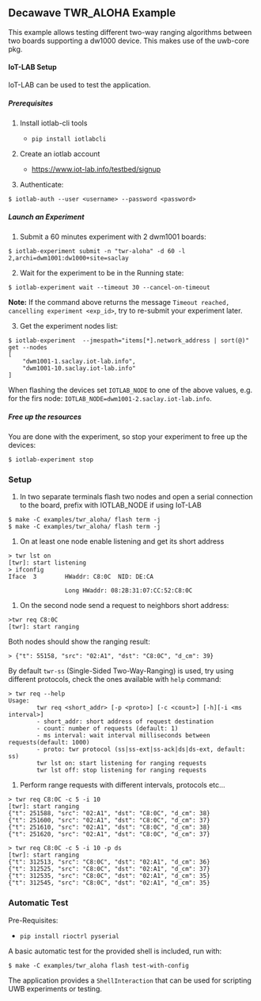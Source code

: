 ## Decawave TWR_ALOHA Example

This example allows testing different two-way ranging algorithms between
two boards supporting a dw1000 device. This makes use of the uwb-core
pkg.


#### IoT-LAB Setup

IoT-LAB can be used to test the application.

##### Prerequisites

1. Install iotlab-cli tools

    - `pip install iotlabcli`

2. Create an iotlab account

    - https://www.iot-lab.info/testbed/signup

3. Authenticate:

```shell
$ iotlab-auth --user <username> --password <password>
```

##### Launch an Experiment

1. Submit a 60 minutes experiment with 2 dwm1001 boards:

```shell
$ iotlab-experiment submit -n "twr-aloha" -d 60 -l 2,archi=dwm1001:dw1000+site=saclay
```

2. Wait for the experiment to be in the Running state:

```shell
$ iotlab-experiment wait --timeout 30 --cancel-on-timeout
```

**Note:** If the command above returns the message `Timeout reached, cancelling experiment <exp_id>`, try to re-submit your experiment later.

3. Get the experiment nodes list:

```shell
$ iotlab-experiment  --jmespath="items[*].network_address | sort(@)" get --nodes
[
    "dwm1001-1.saclay.iot-lab.info",
    "dwm1001-10.saclay.iot-lab.info"
]
```

When flashing the devices set `IOTLAB_NODE` to one of the above values, e.g. for
the firs node: `IOTLAB_NODE=dwm1001-2.saclay.iot-lab.info`.

##### Free up the resources

You are done with the experiment, so stop your experiment to free up the
devices:

```shell
$ iotlab-experiment stop
```

### Setup

1. In two separate terminals flash two nodes and open a serial connection to the
board, prefix with IOTLAB_NODE if using IoT-LAB

```shell
$ make -C examples/twr_aloha/ flash term -j
$ make -C examples/twr_aloha/ flash term -j
```

1. On at least one node enable listening and get its short address

```shell
> twr lst on
[twr]: start listening
> ifconfig
Iface  3        HWaddr: C8:0C  NID: DE:CA

                Long HWaddr: 08:2B:31:07:CC:52:C8:0C
```

1. On the second node send a request to neighbors short address:

```shell
>twr req C8:0C
[twr]: start ranging
```

Both nodes should show the ranging result:

```shell
> {"t": 55158, "src": "02:A1", "dst": "C8:0C", "d_cm": 39}
```

By default `twr-ss` (Single-Sided Two-Way-Ranging) is used, try using different
protocols, check the ones available with `help` command:

```shell
> twr req --help
Usage:
        twr req <short_addr> [-p <proto>] [-c <count>] [-h][-i <ms interval>]
        - short_addr: short address of request destination
        - count: number of requests (default: 1)
        - ms interval: wait interval milliseconds between requests(default: 1000)
        - proto: twr protocol (ss|ss-ext|ss-ack|ds|ds-ext, default: ss)
        twr lst on: start listening for ranging requests
        twr lst off: stop listening for ranging requests
```

1. Perform range requests with different intervals, protocols etc...

```shell
> twr req C8:0C -c 5 -i 10
[twr]: start ranging
{"t": 251588, "src": "02:A1", "dst": "C8:0C", "d_cm": 38}
{"t": 251600, "src": "02:A1", "dst": "C8:0C", "d_cm": 37}
{"t": 251610, "src": "02:A1", "dst": "C8:0C", "d_cm": 38}
{"t": 251620, "src": "02:A1", "dst": "C8:0C", "d_cm": 37}
```

```shell
> twr req C8:0C -c 5 -i 10 -p ds
[twr]: start ranging
{"t": 312513, "src": "C8:0C", "dst": "02:A1", "d_cm": 36}
{"t": 312525, "src": "C8:0C", "dst": "02:A1", "d_cm": 37}
{"t": 312535, "src": "C8:0C", "dst": "02:A1", "d_cm": 35}
{"t": 312545, "src": "C8:0C", "dst": "02:A1", "d_cm": 35}
```

### Automatic Test

Pre-Requisites:

- `pip install rioctrl pyserial`

A basic automatic test for the provided shell is included, run with:

```shell
$ make -C examples/twr_aloha flash test-with-config
```

The application provides a `ShellInteraction` that can be used for
scripting UWB experiments or testing.
